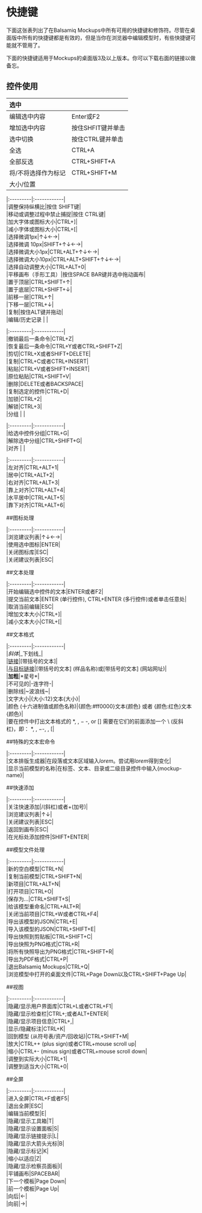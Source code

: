 # 快捷键  
  
下面这张表列出了在Balsamiq Mockups中所有可用的快捷键和修饰符。尽管在桌面版中所有的快捷键都是有效的，但是当你在浏览器中编辑模型时，有些快捷键可能就不管用了。  

下面的快捷键适用于Mockups的桌面版3及以上版本。你可以下载右面的链接以做备忘。  

## 控件使用

|选中    |        |  
|:---------|:------------|  
|编辑选中内容|Enter或F2|   
|增加选中内容|按住SHFIT键并单击|  
|选中切换|按住CTRL键并单击|  
|全选|CTRL+A|  
|全部反选|CTRL+SHIFT+A|  
|将/不将选择作为标记|CTRL+SHIFT+M|  
|大小/位置    |         |  

|:---------|:------------|  
|调整保持纵横比|按住 SHIFT键|  
|移动或调整过程中禁止捕捉|按住 CTRL键|  
|加大字体或图标大小|CTRL+]|  
|减小字体或图标大小|CTRL+[|  
|选择微调1px|↑↓←→|  
|选择微调 10px|SHIFT+↑↓←→|  
|选择微调大小1px|CTRL+ALT+↑↓←→|  
|选择微调大小10px|CTRL+ALT+SHIFT+↑↓←→|  
|选择自动调整大小|CTRL+ALT+0|  
|平移画布（手形工具）|按住SPACE BAR键并选中拖动画布|  
|置于顶层|CTRL+SHIFT+↑|  
|置于底层|CTRL+SHIFT+↓|  
|前移一层|CTRL+↑|  
|下移一层|CTRL+↓|  
|复制|按住ALT键并拖动|  
|编辑/历史记录   |         |  

|:---------|:------------|  
|撤销最后一条命令|CTRL+Z|  
|恢复最后一条命令|CTRL+Y或者CTRL+SHIFT+Z|  
|剪切|CTRL+X或者SHIFT+DELETE|  
|复制|CTRL+C或者CTRL+INSERT|  
|粘贴|CTRL+V或者SHIFT+INSERT|  
|原位粘贴|CTRL+SHIFT+V|  
|删除|DELETE或者BACKSPACE|  
|复制选定的控件|CTRL+D|  
|加锁|CTRL+2|  
|解锁|CTRL+3|  
|分组    |         |  

|:---------|:------------|  
|给选中控件分组|CTRL+G|  
|解除选中分组|CTRL+SHIFT+G|  
|对齐    |         |  

|:---------|:------------|  
|左对齐|CTRL+ALT+1|  
|居中|CTRL+ALT+2|  
|右对齐|CTRL+ALT+3|  
|靠上对齐|CTRL+ALT+4|  
|水平居中|CTRL+ALT+5|  
|靠下对齐|CTRL+ALT+6|  

##图标处理  

|:---------|:------------|  
|浏览建议列表|↑↓←→|  
|使用选中图标|ENTER|  
|关闭图标库|ESC|  
|关闭建议列表|ESC|  

##文本处理

|:---------|:------------|  
|开始编辑选中控件的文本|ENTER或者F2|  
|提交当前文本|ENTER (单行控件), CTRL+ENTER (多行控件)或者单击任意处|  
|取消当前编辑|ESC|  
|增加文本大小|CTRL+]|  
|减小文本大小|CTRL+[|  

##文本格式

|:---------|:------------|  
|*斜体*|\_下划线\_|  
|[链接]()|[带括号的文本]|  
|[与目标链接]()|[带括号的文本] (样品名称)或[带括号的文本] (网站网址)|  
|**加粗**|\*星号\*|  
|不可见的|-连字符-|  
|删除线|~波浪线~|  
|文字大小|{大小:12}文本{大小}|  
|颜色 (十六进制值或颜色名称)|{颜色:#ff0000}文本{颜色} 或者
{颜色:红色}文本{颜色}|  
|要在控件中打出文本格式的 *, , − -, or [] 需要在它们的前面添加一个 \ (反斜杠)，即： \*, \, −\-, \, [\|  

##特殊的文本宏命令  

|:---------|:------------|  
|文本排版生成器|在段落或文本区域输入*lorem*。尝试用*lorem*得到变化|  
|显示当前模型的名称|在标签、文本、目录或二级目录控件中输入{mockup-name}|  

##快速添加

|:---------|:------------|   
|关注快速添加|/(斜杠)或者+(加号)|  
|浏览建议列表|↑↓|  
|关闭建议列表|ESC|  
|返回到画布|ESC|  
|在光标处添加控件|SHIFT+ENTER|  

##模型文件处理  

|:---------|:------------|  
|新的空白模型|CTRL+N|  
|复制当前模型|CTRL+SHIFT+N|  
|新项目|CTRL+ALT+N|  
|打开项目|CTRL+O|  
|保存为...|CTRL+SHIFT+S|  
|给该模型重命名|CTRL+ALT+R|  
|关闭当前项目|CTRL+W或者CTRL+F4|  
|导出该模型的JSON|CTRL+E|  
|导入该模型的JSON|CTRL+SHIFT+E|  
|导出快照到剪贴板|CTRL+SHIFT+C|  
|导出快照为PNG格式|CTRL+R|  
|将所有快照导出为PNG格式|CTRL+SHIFT+R|  
|导出为PDF格式|CTRL+P|  
|退出Balsamiq Mockups|CTRL+Q|  
|浏览模型中打开的桌面文件|CTRL+Page Down以及CTRL+SHIFT+Page Up|  

##视图  

|:---------|:------------|  
|隐藏/显示用户界面库|CTRL+L或者CTRL+F1|  
|隐藏/显示检查栏|CTRL+;或者ALT+ENTER|  
|隐藏/显示项目信息|CTRL+,|  
|显示/隐藏标注|CTRL+K|  
|回到模型 (从符号表/资产/回收站)|CTRL+SHIFT+M|  
|放大|CTRL++ (plus sign)或者CTRL+mouse scroll up|  
|缩小|CTRL+- (minus sign)或者CTRL+mouse scroll down|  
|调整到实际大小|CTRL+1|  
|调整到适当大小|CTRL+0|  

##全屏  

|:---------|:------------|  
|进入全屏|CTRL+F或者F5|  
|退出全屏|ESC|  
|编辑当前模型|E|  
|隐藏/显示工具箱|T|  
|隐藏/显示设置面板|S|  
|隐藏/显示链接提示|L|  
|隐藏/显示大箭头光标|B|  
|隐藏/显示标记|K|  
|缩小以适应|Z|  
|隐藏/显示检察员面板|I|  
|平铺画布|SPACEBAR|  
|下一个模板|Page Down|  
|前一个模板|Page Up|  
|向后|←|  
|向前|→|  








　
